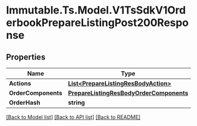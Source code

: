 # Immutable.Ts.Model.V1TsSdkV1OrderbookPrepareListingPost200Response

## Properties

Name | Type | Description | Notes
------------ | ------------- | ------------- | -------------
**Actions** | [**List&lt;PrepareListingResBodyAction&gt;**](PrepareListingResBodyAction.md) |  | 
**OrderComponents** | [**PrepareListingResBodyOrderComponents**](PrepareListingResBodyOrderComponents.md) |  | 
**OrderHash** | **string** |  | 

[[Back to Model list]](../README.md#documentation-for-models) [[Back to API list]](../README.md#documentation-for-api-endpoints) [[Back to README]](../README.md)

